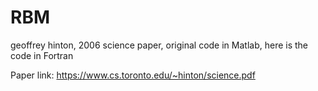 # RBM

geoffrey hinton, 2006 science paper, original code in Matlab, here is the code in Fortran

Paper link: https://www.cs.toronto.edu/~hinton/science.pdf
